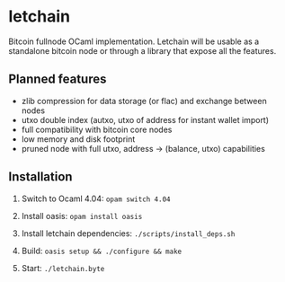 # letchain

Bitcoin fullnode OCaml implementation. 
Letchain will be usable as a standalone bitcoin node or through a library that expose all the features.


## Planned features

- zlib compression for data storage (or flac) and exchange between nodes
- utxo double index (autxo, utxo of address for instant wallet import)
- full compatibility with bitcoin core nodes
- low memory and disk footprint
- pruned node with full utxo, address -> (balance, utxo) capabilities

## Installation

1. Switch to Ocaml 4.04:
``` opam switch 4.04 ```

2. Install oasis:
``` opam install oasis ```

3. Install letchain dependencies:
``` ./scripts/install_deps.sh ```

4. Build:
``` oasis setup && ./configure && make ```

5. Start:
``` ./letchain.byte ```